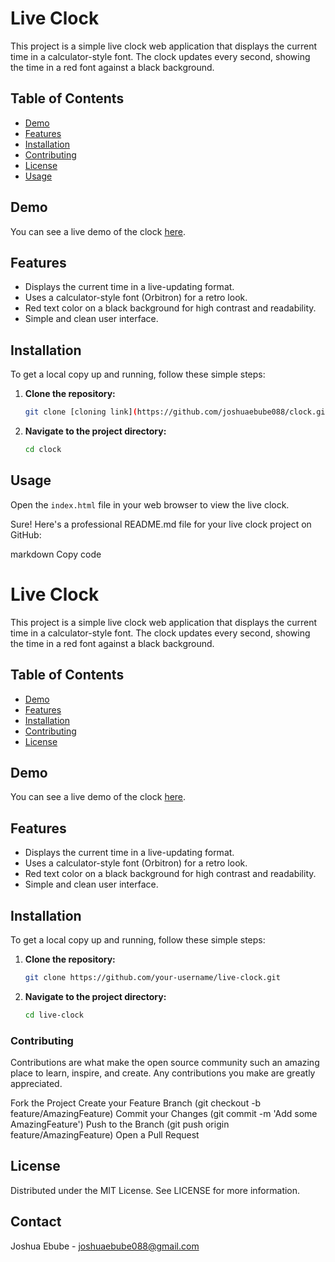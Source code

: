 # Live Clock

This project is a simple live clock web application that displays the current time in a calculator-style font. The clock updates every second, showing the time in a red font against a black background.

## Table of Contents

- [Demo](#demo)
- [Features](#features)
- [Installation](#installation)
- [Contributing](#contributing)
- [License](#license)
- [Usage](#usage)

## Demo

You can see a live demo of the clock [here](https://clock-rouge-psi.vercel.app/).

## Features

- Displays the current time in a live-updating format.
- Uses a calculator-style font (Orbitron) for a retro look.
- Red text color on a black background for high contrast and readability.
- Simple and clean user interface.

## Installation

To get a local copy up and running, follow these simple steps:

1. **Clone the repository:**
    ```sh
    git clone [cloning link](https://github.com/joshuaebube088/clock.git)
    ```

2. **Navigate to the project directory:**
    ```sh
    cd clock
    ```

## Usage

Open the `index.html` file in your web browser to view the live clock.

Sure! Here's a professional README.md file for your live clock project on GitHub:

markdown
Copy code
# Live Clock

This project is a simple live clock web application that displays the current time in a calculator-style font. The clock updates every second, showing the time in a red font against a black background.

## Table of Contents

- [Demo](#demo)
- [Features](#features)
- [Installation](#installation)
- [Contributing](#contributing)
- [License](#license)

## Demo

You can see a live demo of the clock [here](https://your-demo-link.com).

## Features

- Displays the current time in a live-updating format.
- Uses a calculator-style font (Orbitron) for a retro look.
- Red text color on a black background for high contrast and readability.
- Simple and clean user interface.

## Installation

To get a local copy up and running, follow these simple steps:

1. **Clone the repository:**
    ```sh
    git clone https://github.com/your-username/live-clock.git
    ```

2. **Navigate to the project directory:**
    ```sh
    cd live-clock
    ```
### Contributing
Contributions are what make the open source community such an amazing place to learn, inspire, and create. Any contributions you make are greatly appreciated.

Fork the Project
Create your Feature Branch (git checkout -b feature/AmazingFeature)
Commit your Changes (git commit -m 'Add some AmazingFeature')
Push to the Branch (git push origin feature/AmazingFeature)
Open a Pull Request

## License
Distributed under the MIT License. See LICENSE for more information.

## Contact
Joshua Ebube - joshuaebube088@gmail.com
